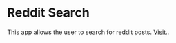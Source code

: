 # Reddit Search

This app allows the user to search for reddit posts. [Visit](https://reddit-search-123.netlify.com/)..
